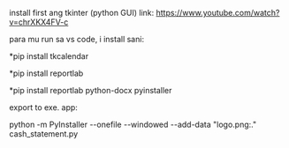 install first ang tkinter (python GUI)
link: https://www.youtube.com/watch?v=chrXKX4FV-c


para mu run sa vs code, i install sani: 

*pip install tkcalendar

*pip install reportlab

*pip install reportlab python-docx pyinstaller

export to exe. app:

python -m PyInstaller --onefile --windowed --add-data "logo.png:." cash_statement.py
